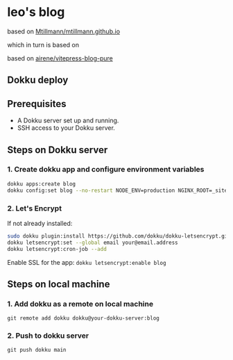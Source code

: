# leo's blog

based on [Mtillmann/mtillmann.github.io](https://github.com/Mtillmann/mtillmann.github.io)

which in turn is based on

based on [airene/vitepress-blog-pure](https://github.com/airene/vitepress-blog-pure)

## Dokku deploy

## Prerequisites

- A Dokku server set up and running.
- SSH access to your Dokku server.

## Steps on Dokku server

### 1. Create dokku app and configure environment variables
```bash
dokku apps:create blog
dokku config:set blog --no-restart NODE_ENV=production NGINX_ROOT=_site
```

### 2. Let's Encrypt
If not already installed:
```bash 
sudo dokku plugin:install https://github.com/dokku/dokku-letsencrypt.git
dokku letsencrypt:set --global email your@email.address  
dokku letsencrypt:cron-job --add
```
Enable SSL for the app:
`dokku letsencrypt:enable blog`

## Steps on local machine
### 1. Add dokku as a remote on local machine
`git remote add dokku dokku@your-dokku-server:blog`

### 2. Push to dokku server
`git push dokku main`

